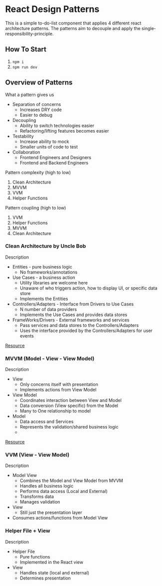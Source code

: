 # React Design Patterns

This is a simple to-do-list component that applies 4 different react architecture patterns. The patterns aim to decouple and apply the single-responsibility-principle.

## How To Start
1.  `npm i`
2.  `npm run dev`

## Overview of Patterns

What a pattern gives us
- Separation of concerns
  - Increases DRY code
  - Easier to debug 
- Decoupling
  - Ability to switch technologies easier
  - Refactoring/lifting features becomes easier
- Testability
  - Increase ability to mock 
  - Smaller units of code to test
- Collaboration
  - Frontend Engineers and Designers
  - Frontend and Backend Engineers

Pattern complexity (high to low)
1. Clean Architecture
2. MVVM
3. VVM
4. Helper Functions

Pattern coupling (high to low)
1. VVM
2. Helper Functions
3. MVVM
4. Clean Architecture
### Clean Architecture by Uncle Bob

Description 

- Entities - pure business logic 
  - No frameworks/annotations
- Use Cases - a business action
  - Utility libraries are welcome here
  - Unaware of who triggers action, how to display UI, or specific data store
  - Implements the Entities
- Controllers/Adapters - Interface from Drivers to Use Cases
  - N number of data providers
  - Implements the Use Cases and provides data stores
- FrameWorks/Drivers - External frameworks and services
  - Pass services and data stores to the Controllers/Adapters
  - Uses the interface provided by the Controllers/Adapters for user events


[Resource](https://www.freecodecamp.org/news/a-quick-introduction-to-clean-architecture-990c014448d2/)
### MVVM (Model - View - View Model)

Description

- View
  - Only concerns itself with presentation
  - Implements actions from View Model
- View Model
  - Coordinates interaction between View and Model
  - Data conversion  (View specific) from the Model 
  - Many to One relationship to model 
- Model
  - Data access and Services
  - Represents the validation/shared business logic
  - 
[Resource](https://docs.microsoft.com/en-us/xamarin/xamarin-forms/enterprise-application-patterns/mvvm)

### VVM (View - View Model)

Description

- Model View
  - Combines the Model and View Model from MVVM
  - Handles all business logic
  - Performs data access (Local and External)
  - Transforms data
  - Manages validation
- View
  - Still just the presentation layer
- Consumes actions/functions from Model View

### Helper File + View

Description

- Helper File
  - Pure functions 
  - Implemented in the React view
- View
  - Handles state (local and external)
  - Determines presentation
